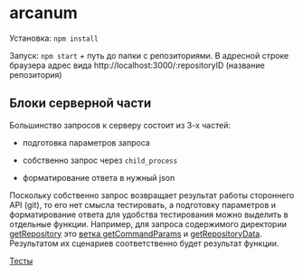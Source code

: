 # arcanum
 
Установка: `npm install`

Запуск: `npm start` + путь до папки с репозиториями. В адресной строке браузера адрес вида http://localhost:3000/:repositoryID (название репозитория)

## Блоки серверной части

Большинство запросов к серверу состоит из 3-х частей:

- подготовка параметров запроса

- собственно запрос через `child_process`

- форматирование ответа в нужный json

Поскольку собственно запрос возвращает результат работы стороннего API (git), то его нет смысла тестировать, а подготовку параметров и форматирование ответа для удобства тестирования можно выделить в отдельные функции. Например, для запроса содержимого директории [getRepository](https://github.com/wwwildcat/arcanum/blob/tests/src/server/callbacks/getRepository/getRepository.js) это [ветка getCommandParams](https://github.com/wwwildcat/arcanum/blob/tests/src/server/callbacks/getCommandParams.js#L11) и [getRepositoryData](https://github.com/wwwildcat/arcanum/blob/tests/src/server/callbacks/getRepository/getRepositoryData.js). Результатом их сценариев соответственно будет результат функции.

[Тесты](https://github.com/wwwildcat/arcanum/tree/tests/tests)
